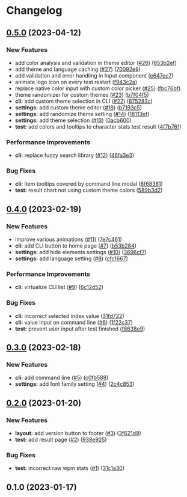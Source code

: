 # Changelog

## [0.5.0](https://github.com/nekusu/apetype/compare/v0.4.0...v0.5.0) (2023-04-12)


### New Features

* add color analysis and validation in theme editor ([#26](https://github.com/nekusu/apetype/issues/26)) ([653b2ef](https://github.com/nekusu/apetype/commit/653b2ef6d53b7162c32208c061eacd480b63de88))
* add theme and language caching ([#27](https://github.com/nekusu/apetype/issues/27)) ([70092e9](https://github.com/nekusu/apetype/commit/70092e95ec36b2693a4106ebfbe2e33edfe0ac53))
* add validation and error handling in Input component ([e647ec7](https://github.com/nekusu/apetype/commit/e647ec7c7cddfe74a288e7df9972f3664e402d47))
* animate logo icon on every test restart ([f943c2a](https://github.com/nekusu/apetype/commit/f943c2ac89502a7984191430af65e4af0afe712a))
* replace native color input with custom color picker ([#25](https://github.com/nekusu/apetype/issues/25)) ([fbc76bf](https://github.com/nekusu/apetype/commit/fbc76bff533e60ef8a5389391a52d12bb751957d))
* theme randomizer for custom themes ([#23](https://github.com/nekusu/apetype/issues/23)) ([b7f04f5](https://github.com/nekusu/apetype/commit/b7f04f5f87783cf259f9c4c3f7facb26eb49aafd))
* **cli:** add custom theme selection in CLI ([#22](https://github.com/nekusu/apetype/issues/22)) ([875283c](https://github.com/nekusu/apetype/commit/875283c00277c174f086a1ae68545583090107d3))
* **settings:** add custom theme editor ([#18](https://github.com/nekusu/apetype/issues/18)) ([b7193c5](https://github.com/nekusu/apetype/commit/b7193c546990e96e529d0af49863fb4192881b4b))
* **settings:** add randomize theme setting ([#14](https://github.com/nekusu/apetype/issues/14)) ([18113ef](https://github.com/nekusu/apetype/commit/18113ef0d1ae4c87f852805a09db25cf899ee19c))
* **settings:** add theme selection ([#13](https://github.com/nekusu/apetype/issues/13)) ([0acb600](https://github.com/nekusu/apetype/commit/0acb600c64ec5e758dd71ae17da6e2c96771eb9e))
* **test:** add colors and tooltips to character stats test result ([4f7b761](https://github.com/nekusu/apetype/commit/4f7b761b06915e0bb77ddf52abe0a9e65c65f911))


### Performance Improvements

* **cli:** replace fuzzy search library ([#12](https://github.com/nekusu/apetype/issues/12)) ([46fa3e3](https://github.com/nekusu/apetype/commit/46fa3e39f3c55690c4c85254da0f156a3910ebf5))


### Bug Fixes

* **cli:** item tooltips covered by command line modal ([8f68381](https://github.com/nekusu/apetype/commit/8f6838167b7aca7f66279e40d68e7659ed914723))
* **test:** result chart not using custom theme colors ([589b3d2](https://github.com/nekusu/apetype/commit/589b3d2802e6934c4c5a044dd2133014649dc687))

## [0.4.0](https://github.com/nekusu/apetype/compare/v0.3.0...v0.4.0) (2023-02-19)


### New Features

* improve various animations ([#11](https://github.com/nekusu/apetype/issues/11)) ([7e7c461](https://github.com/nekusu/apetype/commit/7e7c461c20152af94f4d7f8b0b47e466ee761d82))
* **cli:** add CLI button to home page ([#7](https://github.com/nekusu/apetype/issues/7)) ([b53b284](https://github.com/nekusu/apetype/commit/b53b28463a9ec431851e25b37f1486f5f96ce5a3))
* **settings:** add hide elements settings ([#10](https://github.com/nekusu/apetype/issues/10)) ([3696cf7](https://github.com/nekusu/apetype/commit/3696cf7893c4d60e84db5978c402d12b2565edd1))
* **settings:** add language setting ([#8](https://github.com/nekusu/apetype/issues/8)) ([cfc1667](https://github.com/nekusu/apetype/commit/cfc166749caccdf14783a00b072be822956c1a52))


### Performance Improvements

* **cli:** virtualize CLI list ([#9](https://github.com/nekusu/apetype/issues/9)) ([6c12d52](https://github.com/nekusu/apetype/commit/6c12d521bbf03aed23caf13d8e808075b8c52c53))


### Bug Fixes

* **cli:** incorrect selected index value ([31fd722](https://github.com/nekusu/apetype/commit/31fd722b1f376c18e913ea3f9bf057d73bdb7b6e))
* **cli:** value input on command line ([#6](https://github.com/nekusu/apetype/issues/6)) ([1f22c37](https://github.com/nekusu/apetype/commit/1f22c37e2f832cb2009db40fab8177a2f469ba80))
* **test:** prevent user input after test finished ([f8638e9](https://github.com/nekusu/apetype/commit/f8638e925e677b8642d13deb22abd4e890a0d7d5))

## [0.3.0](https://github.com/nekusu/apetype/compare/v0.2.0...v0.3.0) (2023-02-18)


### New Features

* **cli:** add command line ([#5](https://github.com/nekusu/apetype/issues/5)) ([c0fb588](https://github.com/nekusu/apetype/commit/c0fb58853bcd24dcb1edc2439f6f0c65cec0ae00))
* **settings:** add font family setting ([#4](https://github.com/nekusu/apetype/issues/4)) ([2c4c853](https://github.com/nekusu/apetype/commit/2c4c85346c2a5aafc3fd83c89d8585f073a38c19))

## [0.2.0](https://github.com/nekusu/apetype/compare/v0.1.0...v0.2.0) (2023-01-20)


### New Features

* **layout:** add version button to footer ([#3](https://github.com/nekusu/apetype/issues/3)) ([3f621d9](https://github.com/nekusu/apetype/commit/3f621d962808ca6e497e8144c5f7a616b980a63b))
* **test:** add result page ([#2](https://github.com/nekusu/apetype/issues/2)) ([938e925](https://github.com/nekusu/apetype/commit/938e92589d7a7a794a2dbeadbe7cc9179aa0427c))


### Bug Fixes

* **test:** incorrect raw wpm stats ([#1](https://github.com/nekusu/apetype/issues/1)) ([31c1a30](https://github.com/nekusu/apetype/commit/31c1a30f9de3c4ee275499f5aa0f884047c73243))

## 0.1.0 (2023-01-17)